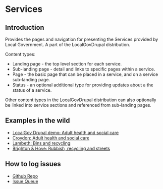 # Services

## Introduction

Provides the pages and navigation for presenting the Services provided by Local Government. A part of the LocalGovDrupal distribution.

Content types:

* Landing page - the top level section for each service.
* Sub-landing page - detail and links to specific pages within a service.
* Page - the basic page that can be placed in a service, and on a service sub-landing page.
* Status - an optional additional type for providing updates about a the status of a service.

Other content types in the LocalGovDrupal distribution can also optionally be linked into service sections and referenced from sub-landing pages.

## Examples in the wild
* [LocalGov Drupal demo: Adult health and social care](https://localgovdrupal.agile.coop/adult-health-and-social-care)
* [Croydon: Adult health and social care ](https://www.croydon.gov.uk/adult-health-and-social-care)
* [Lambeth: Bins and recycling](https://beta.lambeth.gov.uk/rubbish-recycling)
* [Brighton & Hove: Rubbish, recycling and streets](https://www.brighton-hove.gov.uk/rubbish-recycling-and-streets)

## How to log issues
* [Github Repo](https://github.com/localgovdrupal/localgov_services)
* [Issue Queue](https://github.com/localgovdrupal/localgov_services/issues)

